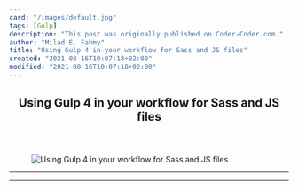 ```yaml
---
card: "/images/default.jpg"
tags: [Gulp]
description: "This post was originally published on Coder-Coder.com."
author: "Milad E. Fahmy"
title: "Using Gulp 4 in your workflow for Sass and JS files"
created: "2021-08-16T10:07:18+02:00"
modified: "2021-08-16T10:07:18+02:00"
---
```

<div class="site-wrapper">
<main id="site-main" class="site-main outer">
<div class="inner">
<article class="post-full post tag-gulp tag-web-development tag-learning-to-code tag-tech tag-programming ">
<header class="post-full-header">
<h1 class="post-full-title">Using Gulp 4 in your workflow for Sass and JS files</h1>
</header>
<figure class="post-full-image">
<picture>
<source media="(max-width: 700px)" sizes="1px" srcset="data:image/gif;base64,R0lGODlhAQABAIAAAAAAAP///yH5BAEAAAAALAAAAAABAAEAAAIBRAA7 1w">
<source media="(min-width: 701px)" sizes="(max-width: 800px) 400px,
(max-width: 1170px) 700px,
1400px" srcset="/news/content/images/size/w300/2019/06/Gulp-4-workflow-walkthrough.png 300w,
/news/content/images/size/w600/2019/06/Gulp-4-workflow-walkthrough.png 600w,
/news/content/images/size/w1000/2019/06/Gulp-4-workflow-walkthrough.png 1000w,
/news/content/images/size/w2000/2019/06/Gulp-4-workflow-walkthrough.png 2000w">
<img onerror="this.style.display='none'" src="/news/content/images/size/w2000/2019/06/Gulp-4-workflow-walkthrough.png" alt="Using Gulp 4 in your workflow for Sass and JS files">
</picture>
</figure>
<section class="post-full-content">
<div class="post-content">
</div>
<hr>
<hr>
</section>
</article>
</div>
</main>
</div>
<!-- Google Tag Manager (noscript) -->
<!-- End Google Tag Manager (noscript) -->
